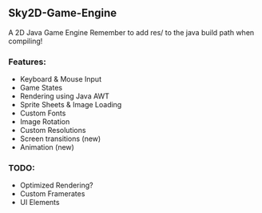 ## Sky2D-Game-Engine
A 2D Java Game Engine 
Remember to add res/ to the java build path when compiling!

### Features:
- Keyboard & Mouse Input
- Game States
- Rendering using Java AWT
- Sprite Sheets & Image Loading
- Custom Fonts
- Image Rotation
- Custom Resolutions
- Screen transitions (new)
- Animation (new)

### TODO:
- Optimized Rendering?
- Custom Framerates
- UI Elements

